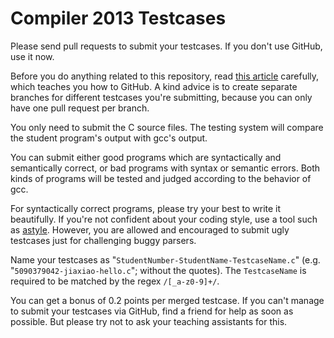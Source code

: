 Compiler 2013 Testcases
=======================

Please send pull requests to submit your testcases.
If you don't use GitHub, use it now.

Before you do anything related to this repository, 
read [this article](http://gun.io/blog/how-to-github-fork-branch-and-pull-request/) carefully,
which teaches you how to GitHub.
A kind advice is to create separate branches for different testcases you're submitting,
because you can only have one pull request per branch.

You only need to submit the C source files.
The testing system will compare the student program's output with gcc's output.

You can submit either good programs which are syntactically and semantically correct,
or bad programs with syntax or semantic errors. 
Both kinds of programs will be tested and judged according to the behavior of gcc.

For syntactically correct programs, please try your best to write it beautifully.
If you're not confident about your coding style, use a tool such as [astyle](http://astyle.sourceforge.net/).
However, you are allowed and encouraged to submit ugly testcases just for challenging buggy parsers.

Name your testcases as "`StudentNumber-StudentName-TestcaseName.c`"
(e.g. "`5090379042-jiaxiao-hello.c`"; without the quotes).
The `TestcaseName` is required to be matched by the regex `/[_a-z0-9]+/`.

You can get a bonus of 0.2 points per merged testcase.
If you can't manage to submit your testcases via GitHub, find a friend for help as soon as possible.
But please try not to ask your teaching assistants for this.
